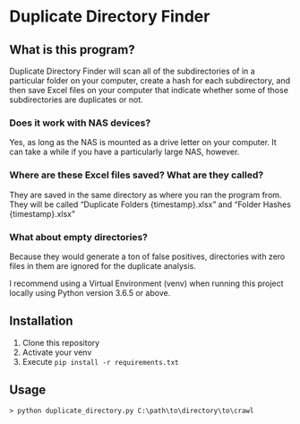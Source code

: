 # Duplicate Directory Finder

## What is this program?
Duplicate Directory Finder will scan all of the subdirectories of in a particular folder on your computer, create a hash for each subdirectory, and then save Excel files on your computer that indicate whether some of those subdirectories are duplicates or not.

### Does it work with NAS devices?

Yes, as long as the NAS is mounted as a drive letter on your computer. It can take a while if you have a particularly large NAS, however.

### Where are these Excel files saved? What are they called?

They are saved in the same directory as where you ran the program from. They will be called “Duplicate Folders {timestamp}.xlsx” and “Folder Hashes {timestamp}.xlsx”

### What about empty directories?

Because they would generate a ton of false positives, directories with zero files in them are ignored for the duplicate analysis.



I recommend using a Virtual Environment (venv) when running this project locally using Python version 3.6.5 or above.

## Installation
1. Clone this repository
1. Activate your venv
1. Execute `pip install -r requirements.txt`

## Usage
```
> python duplicate_directory.py C:\path\to\directory\to\crawl
```